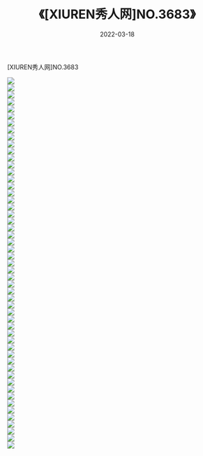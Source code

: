 ﻿---
layout: post
title:  《[XIUREN秀人网]NO.3683》
date:   2022-03-18
img: http://img.660000.xyz/Sharelink/秀人网/秀人网第04部分/[XIUREN秀人网]NO.3683/000.jpg
categories: [美女, 清纯, 唯美]
---

[XIUREN秀人网]NO.3683

 ![](http://img.660000.xyz/Sharelink/秀人网/秀人网第04部分/[XIUREN秀人网]NO.3683/001.jpg) <br>![](http://img.660000.xyz/Sharelink/秀人网/秀人网第04部分/[XIUREN秀人网]NO.3683/002.jpg) <br>![](http://img.660000.xyz/Sharelink/秀人网/秀人网第04部分/[XIUREN秀人网]NO.3683/003.jpg) <br>![](http://img.660000.xyz/Sharelink/秀人网/秀人网第04部分/[XIUREN秀人网]NO.3683/004.jpg) <br>![](http://img.660000.xyz/Sharelink/秀人网/秀人网第04部分/[XIUREN秀人网]NO.3683/005.jpg) <br>![](http://img.660000.xyz/Sharelink/秀人网/秀人网第04部分/[XIUREN秀人网]NO.3683/006.jpg) <br>![](http://img.660000.xyz/Sharelink/秀人网/秀人网第04部分/[XIUREN秀人网]NO.3683/007.jpg) <br>![](http://img.660000.xyz/Sharelink/秀人网/秀人网第04部分/[XIUREN秀人网]NO.3683/008.jpg) <br>![](http://img.660000.xyz/Sharelink/秀人网/秀人网第04部分/[XIUREN秀人网]NO.3683/009.jpg) <br>![](http://img.660000.xyz/Sharelink/秀人网/秀人网第04部分/[XIUREN秀人网]NO.3683/010.jpg) <br>![](http://img.660000.xyz/Sharelink/秀人网/秀人网第04部分/[XIUREN秀人网]NO.3683/011.jpg) <br>![](http://img.660000.xyz/Sharelink/秀人网/秀人网第04部分/[XIUREN秀人网]NO.3683/012.jpg) <br>![](http://img.660000.xyz/Sharelink/秀人网/秀人网第04部分/[XIUREN秀人网]NO.3683/013.jpg) <br>![](http://img.660000.xyz/Sharelink/秀人网/秀人网第04部分/[XIUREN秀人网]NO.3683/014.jpg) <br>![](http://img.660000.xyz/Sharelink/秀人网/秀人网第04部分/[XIUREN秀人网]NO.3683/015.jpg) <br>![](http://img.660000.xyz/Sharelink/秀人网/秀人网第04部分/[XIUREN秀人网]NO.3683/016.jpg) <br>![](http://img.660000.xyz/Sharelink/秀人网/秀人网第04部分/[XIUREN秀人网]NO.3683/017.jpg) <br>![](http://img.660000.xyz/Sharelink/秀人网/秀人网第04部分/[XIUREN秀人网]NO.3683/018.jpg) <br>![](http://img.660000.xyz/Sharelink/秀人网/秀人网第04部分/[XIUREN秀人网]NO.3683/019.jpg) <br>![](http://img.660000.xyz/Sharelink/秀人网/秀人网第04部分/[XIUREN秀人网]NO.3683/020.jpg) <br>![](http://img.660000.xyz/Sharelink/秀人网/秀人网第04部分/[XIUREN秀人网]NO.3683/021.jpg) <br>![](http://img.660000.xyz/Sharelink/秀人网/秀人网第04部分/[XIUREN秀人网]NO.3683/022.jpg) <br>![](http://img.660000.xyz/Sharelink/秀人网/秀人网第04部分/[XIUREN秀人网]NO.3683/023.jpg) <br>![](http://img.660000.xyz/Sharelink/秀人网/秀人网第04部分/[XIUREN秀人网]NO.3683/024.jpg) <br>![](http://img.660000.xyz/Sharelink/秀人网/秀人网第04部分/[XIUREN秀人网]NO.3683/025.jpg) <br>![](http://img.660000.xyz/Sharelink/秀人网/秀人网第04部分/[XIUREN秀人网]NO.3683/026.jpg) <br>![](http://img.660000.xyz/Sharelink/秀人网/秀人网第04部分/[XIUREN秀人网]NO.3683/027.jpg) <br>![](http://img.660000.xyz/Sharelink/秀人网/秀人网第04部分/[XIUREN秀人网]NO.3683/028.jpg) <br>![](http://img.660000.xyz/Sharelink/秀人网/秀人网第04部分/[XIUREN秀人网]NO.3683/029.jpg) <br>![](http://img.660000.xyz/Sharelink/秀人网/秀人网第04部分/[XIUREN秀人网]NO.3683/030.jpg) <br>![](http://img.660000.xyz/Sharelink/秀人网/秀人网第04部分/[XIUREN秀人网]NO.3683/031.jpg) <br>![](http://img.660000.xyz/Sharelink/秀人网/秀人网第04部分/[XIUREN秀人网]NO.3683/032.jpg) <br>![](http://img.660000.xyz/Sharelink/秀人网/秀人网第04部分/[XIUREN秀人网]NO.3683/033.jpg) <br>![](http://img.660000.xyz/Sharelink/秀人网/秀人网第04部分/[XIUREN秀人网]NO.3683/034.jpg) <br>![](http://img.660000.xyz/Sharelink/秀人网/秀人网第04部分/[XIUREN秀人网]NO.3683/035.jpg) <br>![](http://img.660000.xyz/Sharelink/秀人网/秀人网第04部分/[XIUREN秀人网]NO.3683/036.jpg) <br>![](http://img.660000.xyz/Sharelink/秀人网/秀人网第04部分/[XIUREN秀人网]NO.3683/037.jpg) <br>![](http://img.660000.xyz/Sharelink/秀人网/秀人网第04部分/[XIUREN秀人网]NO.3683/038.jpg) <br>![](http://img.660000.xyz/Sharelink/秀人网/秀人网第04部分/[XIUREN秀人网]NO.3683/039.jpg) <br>![](http://img.660000.xyz/Sharelink/秀人网/秀人网第04部分/[XIUREN秀人网]NO.3683/040.jpg) <br>![](http://img.660000.xyz/Sharelink/秀人网/秀人网第04部分/[XIUREN秀人网]NO.3683/041.jpg) <br>![](http://img.660000.xyz/Sharelink/秀人网/秀人网第04部分/[XIUREN秀人网]NO.3683/042.jpg) <br>![](http://img.660000.xyz/Sharelink/秀人网/秀人网第04部分/[XIUREN秀人网]NO.3683/043.jpg) <br>![](http://img.660000.xyz/Sharelink/秀人网/秀人网第04部分/[XIUREN秀人网]NO.3683/044.jpg) <br>![](http://img.660000.xyz/Sharelink/秀人网/秀人网第04部分/[XIUREN秀人网]NO.3683/045.jpg) <br>![](http://img.660000.xyz/Sharelink/秀人网/秀人网第04部分/[XIUREN秀人网]NO.3683/046.jpg) <br>![](http://img.660000.xyz/Sharelink/秀人网/秀人网第04部分/[XIUREN秀人网]NO.3683/047.jpg) <br>![](http://img.660000.xyz/Sharelink/秀人网/秀人网第04部分/[XIUREN秀人网]NO.3683/048.jpg) <br>![](http://img.660000.xyz/Sharelink/秀人网/秀人网第04部分/[XIUREN秀人网]NO.3683/049.jpg) <br>![](http://img.660000.xyz/Sharelink/秀人网/秀人网第04部分/[XIUREN秀人网]NO.3683/050.jpg) <br>![](http://img.660000.xyz/Sharelink/秀人网/秀人网第04部分/[XIUREN秀人网]NO.3683/051.jpg) <br>![](http://img.660000.xyz/Sharelink/秀人网/秀人网第04部分/[XIUREN秀人网]NO.3683/052.jpg) <br>![](http://img.660000.xyz/Sharelink/秀人网/秀人网第04部分/[XIUREN秀人网]NO.3683/053.jpg) <br>
